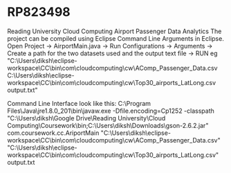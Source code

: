 # RP823498
Reading University Cloud Computing Airport Passenger Data Analytics 
The project can be compiled using Eclipse Command Line Arguments in Eclipse. 
Open Project -> AirportMain.java -> Run Configurations -> Arguments -> Create a path for the two datasets used and the output text file -> RUN
eg "C:\Users\diksh\eclipse-workspace\CC\bin\com\cloudcomputing\cw\AComp_Passenger_Data.csv C:\Users\diksh\eclipse-workspace\CC\bin\com\cloudcomputing\cw\Top30_airports_LatLong.csv output.txt"

Command Line Interface look like this: 
C:\Program Files\Java\jre1.8.0_201\bin\javaw.exe -Dfile.encoding=Cp1252 -classpath "C:\Users\diksh\Google Drive\Reading University\Cloud Computing\Coursework\bin;C:\Users\diksh\Downloads\gson-2.6.2.jar" com.coursework.cc.AriportMain "C:\Users\diksh\eclipse-workspace\CC\bin\com\cloudcomputing\cw\AComp_Passenger_Data.csv" "C:\Users\diksh\eclipse-workspace\CC\bin\com\cloudcomputing\cw\Top30_airports_LatLong.csv" output.txt
